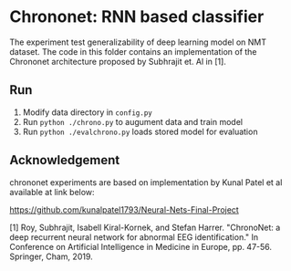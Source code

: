 
# Chrononet: RNN based classifier 
The experiment test generalizability of deep learning model on NMT dataset.
The code in this folder contains an implementation of the Chrononet architecture proposed by Subhrajit et. Al in [1]. 
## Run
1. Modify data directory in `config.py`
2. Run `python ./chrono.py` to augument data and train model 
3. Run `python ./evalchrono.py` loads stored model for evaluation 
##

## Acknowledgement
chrononet experiments are based on implementation by Kunal Patel et al available at link below:

https://github.com/kunalpatel1793/Neural-Nets-Final-Project


[1] Roy, Subhrajit, Isabell Kiral-Kornek, and Stefan Harrer. "ChronoNet: a deep recurrent neural network for abnormal EEG identification." In Conference on Artificial Intelligence in Medicine in Europe, pp. 47-56. Springer, Cham, 2019.
